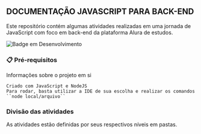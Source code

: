 ## DOCUMENTAÇÃO JAVASCRIPT PARA BACK-END
Este repositório contém algumas atividades realizadas em uma jornada de JavaScript com foco em back-end da plataforma Alura de estudos. 

![Badge em Desenvolvimento](http://img.shields.io/static/v1?label=STATUS&message=EM%20DESENVOLVIMENTO&color=GREEN&style=for-the-badge)

### 📋 Pré-requisitos

Informações sobre o projeto em si

```
Criado com JavaScript e NodeJS
Para rodar, basta utilizar a IDE de sua escolha e realizar os comandos ``node local/arquivo``
```

### Divisão das atividades
As atividades estão definidas por seus respectivos níveis em pastas.
